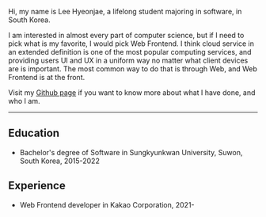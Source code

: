 Hi, my name is Lee Hyeonjae, a lifelong student majoring in software, in South Korea.<br>

I am interested in almost every part of computer science,
but if I need to pick what is my favorite, I would pick Web Frontend.
I think cloud service in an extended definition is one of the most popular computing services,
and providing users UI and UX in a uniform way no matter what client devices are is important.
The most common way to do that is through Web,
and Web Frontend is at the front.

Visit my [Github page](https://dlguswo333.github.io) if you want to know more about what I have done, and who I am.<br>

---

## Education
- Bachelor's degree of Software in Sungkyunkwan University, Suwon, South Korea, 2015-2022

## Experience
- Web Frontend developer in Kakao Corporation, 2021-
